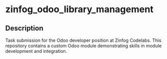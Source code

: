 # zinfog_odoo_library_management

## Description
Task submission for the Odoo developer position at Zinfog Codelabs. This repository contains a custom Odoo module demonstrating skills in module development and integration.
